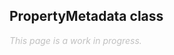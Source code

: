## PropertyMetadata class
<span style="font-style: italic; color: silver;">This page is a work in progress.<span>
